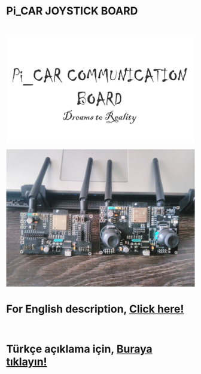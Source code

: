 # Pi_CAR JOYSTICK BOARD<br><br>

![logo](https://github.com/zafersn/pi_communition_board/blob/master/img/LOGO_Pi_car_comboard.png)

![overview](https://github.com/zafersn/pi_communition_board/blob/master/img/IMG_20181014_155126.jpg)

# For English description, [Click here!](https://github.com/zafersn/pi_communition_board/blob/master/README-EN.md)  <br><br>
# Türkçe açıklama için, [Buraya tıklayın!](https://github.com/zafersn/pi_communition_board/blob/master/README-TR.md) <br><br>
